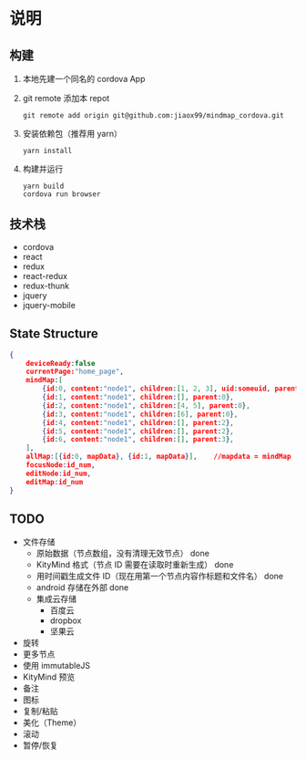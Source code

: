 # 说明

## 构建

1. 本地先建一个同名的 cordova App
1. git remote 添加本 repot

    ```batch
    git remote add origin git@github.com:jiaox99/mindmap_cordova.git
    ```

1. 安装依赖包（推荐用 yarn）

    ```batch
    yarn install
    ```

1. 构建并运行

    ```batch
    yarn build
    cordova run browser
    ```

## 技术栈

* cordova
* react
* redux
* react-redux
* redux-thunk
* jquery
* jquery-mobile

## State Structure

```JSON
{
    deviceReady:false
    currentPage:"home_page",
    mindMap:[
        {id:0, content:"node1", children:[1, 2, 3], uid:someuid, parent:-1},
        {id:1, content:"node1", children:[], parent:0},
        {id:2, content:"node1", children:[4, 5], parent:0},
        {id:3, content:"node1", children:[6], parent:0},
        {id:4, content:"node1", children:[], parent:2},
        {id:5, content:"node1", children:[], parent:2},
        {id:6, content:"node1", children:[], parent:3},
    ],
    allMap:[{id:0, mapData}, {id:1, mapData}],    //mapdata = mindMap
    focusNode:id_num,
    editNode:id_num,
    editMap:id_num
}
```

## TODO

* 文件存储
    * 原始数据（节点数组，没有清理无效节点） done
    * KityMind 格式（节点 ID 需要在读取时重新生成） done
    * 用时间戳生成文件 ID（现在用第一个节点内容作标题和文件名） done
    * android 存储在外部 done
    * 集成云存储
        * 百度云
        * dropbox
        * 坚果云
* 旋转
* 更多节点
* 使用 immutableJS
* KityMind 预览
* 备注
* 图标
* 复制/粘贴
* 美化（Theme）
* 滚动
* 暂停/恢复